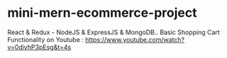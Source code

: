 # mini-mern-ecommerce-project
React &amp; Redux - NodeJS &amp; ExpressJS &amp; MongoDB.. Basic Shopping Cart Functionality
on Youtube : https://www.youtube.com/watch?v=0divhP3pEsg&t=4s
